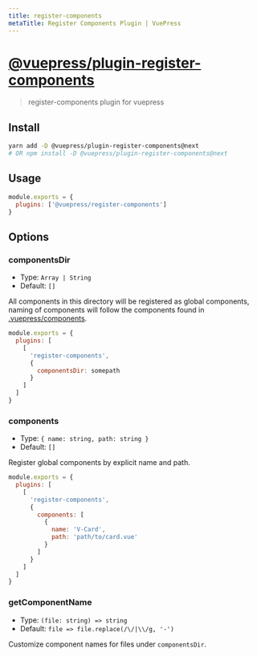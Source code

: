 ```yaml
---
title: register-components
metaTitle: Register Components Plugin | VuePress
---
```


# [@vuepress/plugin-register-components](https://github.com/vuejs/vuepress/tree/master/packages/%40vuepress/plugin-register-components)

> register-components plugin for vuepress

## Install

```bash
yarn add -D @vuepress/plugin-register-components@next
# OR npm install -D @vuepress/plugin-register-components@next
```

## Usage

```javascript
module.exports = {
  plugins: ['@vuepress/register-components']
}
```

## Options

### componentsDir

- Type: `Array | String`
- Default: `[]`

All components in this directory will be registered as global components, naming of components will follow the components found in [.vuepress/components](https://vuepress.vuejs.org/guide/using-vue.html#using-components).

``` js
module.exports = {
  plugins: [
    [
      'register-components',
      {
        componentsDir: somepath
      }
    ]
  ]
}
```

### components

- Type: `{ name: string, path: string }`
- Default: `[]`

Register global components by explicit name and path.

``` js
module.exports = {
  plugins: [
    [
      'register-components',
      {
        components: [
          {
            name: 'V-Card',
            path: 'path/to/card.vue'
          }
        ]
      }
    ]
  ]
}
```

### getComponentName

- Type: `(file: string) => string`
- Default: `file => file.replace(/\/|\\/g, '-')`

Customize component names for files under `componentsDir`.
